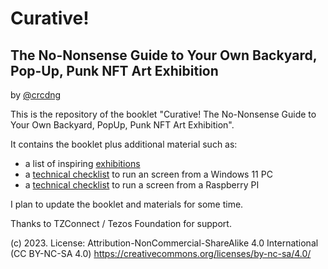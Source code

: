 # Curative!
## The No-Nonsense Guide to Your Own Backyard, Pop-Up, Punk NFT Art Exhibition

by [@crcdng](https://twitter.com/crcdng)  

This is the repository of the booklet "Curative! The No-Nonsense Guide to Your Own Backyard, PopUp, Punk NFT Art Exhibition". 

It contains the booklet plus additional material such as:

* a list of inspiring [exhibitions](Exhibitions.md)
* a [technical checklist](SetupWindows11.md) to run an screen from a Windows 11 PC
* a [technical checklist](SetupRaspberryPi.md) to run a screen from a Raspberry PI

I plan to update the booklet and materials for some time.

Thanks to TZConnect / Tezos Foundation for support. 

(c) 2023. License: Attribution-NonCommercial-ShareAlike 4.0 International (CC BY-NC-SA 4.0) https://creativecommons.org/licenses/by-nc-sa/4.0/

